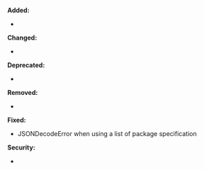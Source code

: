 **Added:**

* <news item>

**Changed:**

* <news item>

**Deprecated:**

* <news item>

**Removed:**

* <news item>

**Fixed:**

* JSONDecodeError when using a list of package specification

**Security:**

* <news item>
